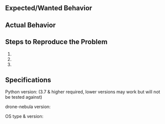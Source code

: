 ## Expected/Wanted Behavior


## Actual Behavior


## Steps to Reproduce the Problem

  1.
  2.
  3.

## Specifications

Python version: 
(3.7 & higher required, lower versions may work but will not be tested against)

drone-nebula version:

OS type & version:
